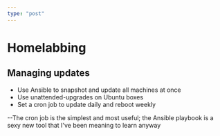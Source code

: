 ```yaml
---
type: "post"
---
```


# Homelabbing
## Managing updates

* Use Ansible to snapshot and update all machines at once
* Use unattended-upgrades on Ubuntu boxes
* Set a cron job to update daily and reboot weekly

--The cron job is the simplest and most useful; the Ansible playbook is a sexy new tool that I've been meaning to learn anyway
